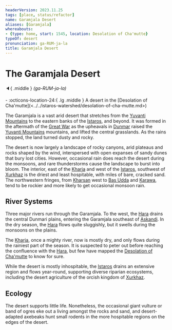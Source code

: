 ```yaml
---
headerVersion: 2023.11.25
tags: [place, status/refactor]
name: Garamjala Desert
aliases: [Garamjala]
whereabouts:
- {type: home, start: 1545, location: Desolation of Cha'mutte}
typeOf: desert
pronunciation: ga-RUM-ja-la
title: Garamjala Desert
---
```

# The Garamjala Desert
:speaker:{ .middle } *(ga-RUM-ja-la)*  
<div class="grid cards ext-narrow-margin ext-one-column" markdown>
-    :octicons-location-24:{ .lg .middle } A desert in the [Desolation of Cha'mutte](<../../istaros-watershed/desolation-of-cha-mutte.md>)  
</div>


The Garamjala is a vast arid desert that stretches from the [Yuvanti Mountains](<../yuvanti-mountains.md>) to the eastern banks of the [Istaros](<../../istaros-watershed/rivers/istaros.md>), and beyond. It was formed in the aftermath of the [Great War](<../../../events/1500s/great-war.md>) as the upheavals in [Dunmar](<../realms/dunmar/dunmar.md>) raised the [Yuvanti Mountains](<../yuvanti-mountains.md>) mountains, and lifted the central grasslands. As the rains stopped, the land turned dusty and rocky. 

The desert is now largely a landscape of rocky canyons, arid plateaus and rocks shaped by the wind, interspersed with open expanses of sandy dunes that bury lost cities. However, occasional rain does reach the desert during the monsoons, and rare thunderstorms cause the landscape to burst into bloom. The interior, east of the [Kharja](<../../istaros-watershed/rivers/kharja.md>) and west of the [Istaros](<../../istaros-watershed/rivers/istaros.md>), southwest of [Xurkhaz](<../../istaros-watershed/xurkhaz/xurkhaz.md>) is the driest and least hospitable, with miles of bare, cracked sand. The northwestern fringes, from [Kharsan](<../dunmari-basin/kharsan.md>) west to [Bas Udda](<../realms/dunmar/eastern-dunmar/bas-udda.md>) and [Karawa](<../realms/dunmar/eastern-dunmar/karawa.md>), tend to be rockier and more likely to get occasional monsoon rain. 

## River Systems

Three major rivers run through the Garamjala. To the west, the [Hara](<../rivers/hara-watershed/hara.md>) drains the central Dunmari plains, entering the Garamjala southeast of [Askandi](<../realms/dunmar/central-dunmar/askandi.md>). In the dry season, the [Hara](<../rivers/hara-watershed/hara.md>) flows quite sluggishly, but it swells during the monsoons on the plains. 



The [Kharja](<../../istaros-watershed/rivers/kharja.md>), once a mighty river, now is mostly dry, and only flows during the rainiest part of the season. It is suspected to peter out before reaching the confluence with the [Hara](<../rivers/hara-watershed/hara.md>), but few have mapped the [Desolation of Cha'mutte](<../../istaros-watershed/desolation-of-cha-mutte.md>) to know for sure. 



While the desert is mostly inhospitable, the [Istaros](<../../istaros-watershed/rivers/istaros.md>) drains an extensive region and flows year-round, supporting diverse riparian ecosystems, including the desert agriculture of the orcish kingdom of [Xurkhaz](<../../istaros-watershed/xurkhaz/xurkhaz.md>). 

## Ecology

The desert supports little life. Nonetheless, the occasional giant vulture or band of ogres eke out a living amongst the rocks and sand, and desert-adapted axebeaks hunt small rodents in the more hospitable regions on the edges of the desert. 

